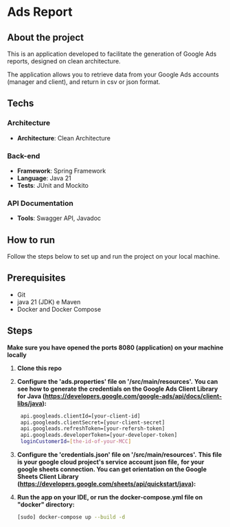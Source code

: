 # Ads Report

## About the project

This is an application developed to facilitate the generation of Google Ads reports, designed on clean architecture.

The application allows you to retrieve data from your Google Ads accounts (manager and client), and return in csv or json format.

## Techs

### Architecture
- **Architecture**: Clean Architecture

### Back-end
- **Framework**: Spring Framework
- **Language**: Java 21
- **Tests**: JUnit and Mockito

### API Documentation
- **Tools**: Swagger API, Javadoc

## How to run

Follow the steps below to set up and run the project on your local machine.

## Prerequisites

- Git
- java 21 (JDK) e Maven
- Docker and Docker Compose

## Steps

**Make sure you have opened the ports 8080 (application) on your machine locally**

1. **Clone this repo**
   
2. **Configure the 'ads.properties' file on '/src/main/resources'.** 
  **You can see how to generate the credentials on the Google Ads Client Library for Java (https://developers.google.com/google-ads/api/docs/client-libs/java):**
   ```bash
    api.googleads.clientId=[your-client-id]
    api.googleads.clientSecret=[your-client-secret]
    api.googleads.refreshToken=[your-refersh-token]
    api.googleads.developerToken=[your-developer-token]
    loginCustomerId=[the-id-of-your-MCC]

3. **Configure the 'credentials.json' file on '/src/main/resources'.**
  **This file is your google cloud project's service account json file,**
  **for your google sheets connection. You can get orientation on the Google Sheets Client Library (https://developers.google.com/sheets/api/quickstart/java):**

4. **Run the app on your IDE, or run the docker-compose.yml file on "docker" directory:**
    ```bash
    [sudo] docker-compose up --build -d
